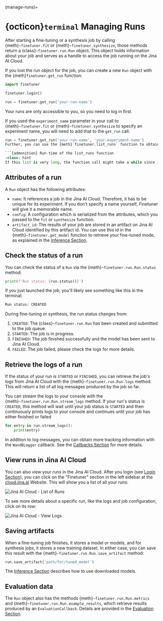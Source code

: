 (manage-runs)=
# {octicon}`terminal` Managing Runs

After starting a fine-tuning or a synthesis job by calling {meth}`~finetuner.fit` or {meth}`~finetuner.synthesize`,
those methods return a {class}`~finetuner.run.Run` object. This object holds information about your job and serves as a handle to access the job running on the Jina AI Cloud.

If you lost the run object for the job, you can create a new `Run` object with the {meth}`finetuner.get_run` function:

```python
import finetuner

finetuner.login()

run = finetuner.get_run('your-run-name')
```
Your runs are only accessible to you, so you need to log in first.

If you used the `experiment_name` parameter in your call to {meth}`~finetuner.fit` or {meth}`~finetuner.synthesize` to specify an experiment name, 
you will need to add that to the `get_run` call:

```python
run = finetuner.get_run('your-run-name', 'your-experiment-name')
Further, you can use the {meth}`finetuner.list_runs` function to obtain a list of run objects for all jobs you submitted.

```{admonition} Run-time of the list_runs function
:class: hint
If this list is very long, the function call might take a while since it needs to send multiple requests.
```


## Attributes of a run

A `Run` object has the following attributes:
- `name`: It references a job in the Jina AI Cloud. Therefore, it has to be unique for its experiment. If you don't specify a name yourself, Finetuner will give it a memorable name.
- `config`: A configuration which is serialized from the attributes, which you passed to the `fit` or `synthesize` function.
- `artifact_id`: The results of your job are stored in an artifact on Jina AI Cloud identified by this artifact id. You can use this id in the {meth}`~finetuner.get_model` function to retrieve your fine-tuned mode, as explained in the [Inference Section](inference).

## Check the status of a run
You can check the status of a `Run` via the {meth}`~finetuner.run.Run.status` method:

```python
print(f'Run status: {run.status()}')
```

If you just launched the job, you'll likely see something like this in the terminal:

```bash
Run status: CREATED
```

During fine-tuning or synthesis, the run status changes from:
1. `CREATED`: The {class}`~finetuner.run.Run` has been created and submitted to the job queue.
2. `STARTED`: The job is in progress.
3. `FINISHED`: The job finished successfully and the model has been sent to Jina AI Cloud.
4. `FAILED`: The job failed, please check the logs for more details.

## Retrieve the logs of a run

If the status of your run is `STARTED` or `FINISHED`,
you can retrieve the job's logs from Jina AI Cloud with the {meth}`~finetuner.run.Run.logs` method.
This will return a list of all log messages produced by the job so far.

You can stream the logs to your console with the {meth}`~finetuner.run.Run.stream_logs` method.
If your run's status is `CREATED`, this method will wait until your job status is `STARTED` and then continuously prints logs to your console and continues until your job has either finished or failed

```python
for entry in run.stream_logs():
    print(entry)
```

In addition to log messages, you can obtain more tracking information with the `WandBLogger` callback.
See the [Callbacks Section](callbacks) for more details.

## View runs in Jina AI Cloud

You can also view your runs in the Jina AI Cloud.
After you login (see [Login Section](login)),
you can click on the "Finetuner" section in the left sidebar at the [cloud.jina.ai](https://cloud.jina.ai/) Website.
This will show you a list of all your runs:

![Jina AI Cloud - List of Runs](https://user-images.githubusercontent.com/6599259/233099591-d27405b3-a26c-4951-81df-2c5dc096113e.png)

To see more details about a specific run, like the logs and job configuration, click on its row:

![Jina AI Cloud - View Logs](https://user-images.githubusercontent.com/6599259/233099603-6af406e1-15c1-401b-af5a-495404114f4c.png)

## Saving artifacts

When a fine-tuning job finishes, it stores a model or models, and for synthesis jobs, it stores a new training dataset.
In either case, you can save this result with the {meth}`~finetuner.run.Run.save_artifact` method:

```python
run.save_artifact('path/for/tuned_model')
```

The [Inference Section](inference) describes how to use downloaded models. 

## Evaluation data

The `Run` object also has the methods {meth}`~finetuner.run.Run.metrics` and
{meth}`~finetuner.run.Run.example_results`, which retrieve results produced by an `EvaluationCallback`.
Details are provided in the [Evaluation Section](evaluation).